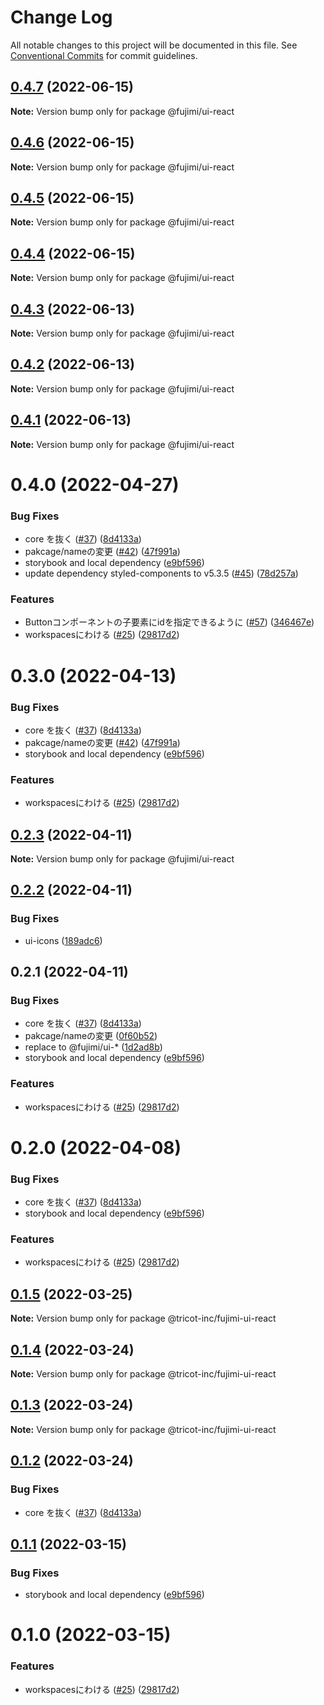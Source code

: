 # Change Log

All notable changes to this project will be documented in this file.
See [Conventional Commits](https://conventionalcommits.org) for commit guidelines.

## [0.4.7](https://github.com/tricot-inc/fujimi-ui/compare/@fujimi/ui-react@0.4.0...@fujimi/ui-react@0.4.7) (2022-06-15)

**Note:** Version bump only for package @fujimi/ui-react





## [0.4.6](https://github.com/tricot-inc/fujimi-ui/compare/@fujimi/ui-react@0.4.0...@fujimi/ui-react@0.4.6) (2022-06-15)

**Note:** Version bump only for package @fujimi/ui-react





## [0.4.5](https://github.com/tricot-inc/fujimi-ui/compare/@fujimi/ui-react@0.4.0...@fujimi/ui-react@0.4.5) (2022-06-15)

**Note:** Version bump only for package @fujimi/ui-react





## [0.4.4](https://github.com/tricot-inc/fujimi-ui/compare/@fujimi/ui-react@0.4.0...@fujimi/ui-react@0.4.4) (2022-06-15)

**Note:** Version bump only for package @fujimi/ui-react





## [0.4.3](https://github.com/tricot-inc/fujimi-ui/compare/@fujimi/ui-react@0.4.0...@fujimi/ui-react@0.4.3) (2022-06-13)

**Note:** Version bump only for package @fujimi/ui-react





## [0.4.2](https://github.com/tricot-inc/fujimi-ui/compare/@fujimi/ui-react@0.4.0...@fujimi/ui-react@0.4.2) (2022-06-13)

**Note:** Version bump only for package @fujimi/ui-react





## [0.4.1](https://github.com/tricot-inc/fujimi-ui/compare/@fujimi/ui-react@0.4.0...@fujimi/ui-react@0.4.1) (2022-06-13)

**Note:** Version bump only for package @fujimi/ui-react





# 0.4.0 (2022-04-27)


### Bug Fixes

* core を抜く ([#37](https://github.com/tricot-inc/fujimi-ui/issues/37)) ([8d4133a](https://github.com/tricot-inc/fujimi-ui/commit/8d4133afbab4a3cd1e3f19d781ab4b906e5a127b))
* pakcage/nameの変更 ([#42](https://github.com/tricot-inc/fujimi-ui/issues/42)) ([47f991a](https://github.com/tricot-inc/fujimi-ui/commit/47f991a5f019c0e41a2818f93ac88e80ba0fbddc))
* storybook and local dependency ([e9bf596](https://github.com/tricot-inc/fujimi-ui/commit/e9bf5962656bc06423ba9760ba9cb13d82f44629))
* update dependency styled-components to v5.3.5 ([#45](https://github.com/tricot-inc/fujimi-ui/issues/45)) ([78d257a](https://github.com/tricot-inc/fujimi-ui/commit/78d257a970237e3829846150e79fbf2bb5130668))


### Features

* Buttonコンポーネントの子要素にidを指定できるように ([#57](https://github.com/tricot-inc/fujimi-ui/issues/57)) ([346467e](https://github.com/tricot-inc/fujimi-ui/commit/346467eff1355b82a3f8c04f73d2f260ee64ed6a))
* workspacesにわける ([#25](https://github.com/tricot-inc/fujimi-ui/issues/25)) ([29817d2](https://github.com/tricot-inc/fujimi-ui/commit/29817d2d53109e3cabd3de04b76e1e2198738d69))





# 0.3.0 (2022-04-13)


### Bug Fixes

* core を抜く ([#37](https://github.com/tricot-inc/fujimi-ui/issues/37)) ([8d4133a](https://github.com/tricot-inc/fujimi-ui/commit/8d4133afbab4a3cd1e3f19d781ab4b906e5a127b))
* pakcage/nameの変更 ([#42](https://github.com/tricot-inc/fujimi-ui/issues/42)) ([47f991a](https://github.com/tricot-inc/fujimi-ui/commit/47f991a5f019c0e41a2818f93ac88e80ba0fbddc))
* storybook and local dependency ([e9bf596](https://github.com/tricot-inc/fujimi-ui/commit/e9bf5962656bc06423ba9760ba9cb13d82f44629))


### Features

* workspacesにわける ([#25](https://github.com/tricot-inc/fujimi-ui/issues/25)) ([29817d2](https://github.com/tricot-inc/fujimi-ui/commit/29817d2d53109e3cabd3de04b76e1e2198738d69))





## [0.2.3](https://github.com/tricot-inc/fujimi-ui/compare/@fujimi/ui-react@0.2.2...@fujimi/ui-react@0.2.3) (2022-04-11)

**Note:** Version bump only for package @fujimi/ui-react





## [0.2.2](https://github.com/tricot-inc/fujimi-ui/compare/@fujimi/ui-react@0.2.1...@fujimi/ui-react@0.2.2) (2022-04-11)


### Bug Fixes

* ui-icons ([189adc6](https://github.com/tricot-inc/fujimi-ui/commit/189adc6e9daaa6ee3a2df31776339a1684d3dba1))





## 0.2.1 (2022-04-11)


### Bug Fixes

* core を抜く ([#37](https://github.com/tricot-inc/fujimi-ui/issues/37)) ([8d4133a](https://github.com/tricot-inc/fujimi-ui/commit/8d4133afbab4a3cd1e3f19d781ab4b906e5a127b))
* pakcage/nameの変更 ([0f60b52](https://github.com/tricot-inc/fujimi-ui/commit/0f60b52df6e0dd0371bb2b939258bd94e5d21f66))
* replace to @fujimi/ui-* ([1d2ad8b](https://github.com/tricot-inc/fujimi-ui/commit/1d2ad8beed9ef4b1b6a3797e6075c8a6c5032b82))
* storybook and local dependency ([e9bf596](https://github.com/tricot-inc/fujimi-ui/commit/e9bf5962656bc06423ba9760ba9cb13d82f44629))


### Features

* workspacesにわける ([#25](https://github.com/tricot-inc/fujimi-ui/issues/25)) ([29817d2](https://github.com/tricot-inc/fujimi-ui/commit/29817d2d53109e3cabd3de04b76e1e2198738d69))





# 0.2.0 (2022-04-08)


### Bug Fixes

* core を抜く ([#37](https://github.com/tricot-inc/fujimi-ui/issues/37)) ([8d4133a](https://github.com/tricot-inc/fujimi-ui/commit/8d4133afbab4a3cd1e3f19d781ab4b906e5a127b))
* storybook and local dependency ([e9bf596](https://github.com/tricot-inc/fujimi-ui/commit/e9bf5962656bc06423ba9760ba9cb13d82f44629))


### Features

* workspacesにわける ([#25](https://github.com/tricot-inc/fujimi-ui/issues/25)) ([29817d2](https://github.com/tricot-inc/fujimi-ui/commit/29817d2d53109e3cabd3de04b76e1e2198738d69))





## [0.1.5](https://github.com/tricot-inc/fujimi-ui/compare/@tricot-inc/fujimi-ui-react@0.1.4...@tricot-inc/fujimi-ui-react@0.1.5) (2022-03-25)

**Note:** Version bump only for package @tricot-inc/fujimi-ui-react





## [0.1.4](https://github.com/tricot-inc/fujimi-ui/compare/@tricot-inc/fujimi-ui-react@0.1.3...@tricot-inc/fujimi-ui-react@0.1.4) (2022-03-24)

**Note:** Version bump only for package @tricot-inc/fujimi-ui-react





## [0.1.3](https://github.com/tricot-inc/fujimi-ui/compare/@tricot-inc/fujimi-ui-react@0.1.2...@tricot-inc/fujimi-ui-react@0.1.3) (2022-03-24)

**Note:** Version bump only for package @tricot-inc/fujimi-ui-react





## [0.1.2](https://github.com/tricot-inc/fujimi-ui/compare/@tricot-inc/fujimi-ui-react@0.1.1...@tricot-inc/fujimi-ui-react@0.1.2) (2022-03-24)


### Bug Fixes

* core を抜く ([#37](https://github.com/tricot-inc/fujimi-ui/issues/37)) ([8d4133a](https://github.com/tricot-inc/fujimi-ui/commit/8d4133afbab4a3cd1e3f19d781ab4b906e5a127b))





## [0.1.1](https://github.com/tricot-inc/fujimi-ui/compare/@tricot-inc/fujimi-ui-react@0.1.0...@tricot-inc/fujimi-ui-react@0.1.1) (2022-03-15)


### Bug Fixes

* storybook and local dependency ([e9bf596](https://github.com/tricot-inc/fujimi-ui/commit/e9bf5962656bc06423ba9760ba9cb13d82f44629))





# 0.1.0 (2022-03-15)


### Features

* workspacesにわける ([#25](https://github.com/tricot-inc/fujimi-ui/issues/25)) ([29817d2](https://github.com/tricot-inc/fujimi-ui/commit/29817d2d53109e3cabd3de04b76e1e2198738d69))
